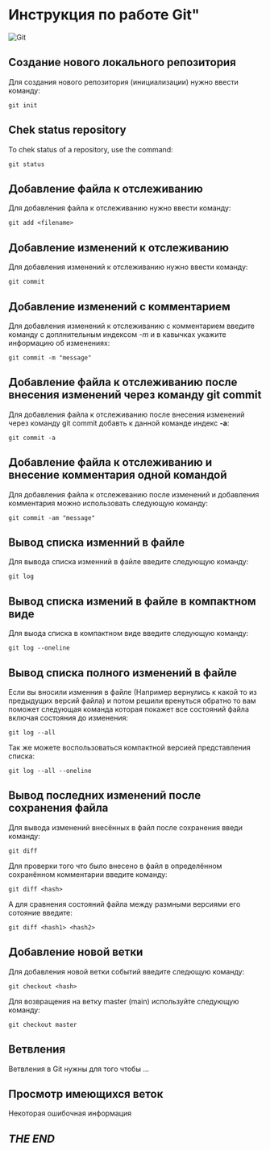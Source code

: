 # **Инструкция по работе Git"**

![Git](img/git.png)



## Создание нового локального репозитория

Для создания нового репозитория (инициализации) нужно ввести команду:
    
    git init

## Chek status repository 

To chek status of a repository, use the command:

    git status

## Добавление файла к отслеживанию

Для добавления файла к отслеживанию нужно ввести команду:

    git add <filename>

## Добавление изменений к отслеживанию

Для добавления изменений к отслеживанию нужно ввести команду:

    git commit

## Добавление изменений с комментарием

Для добавления изменений к отслеживанию с комментарием введите команду с доплнительным индексом _-m_ и в кавычках укажите информацию об изменениях:

    git commit -m "message"

## Добавление файла к отслеживанию после внесения изменений через команду git commit

Для добавления файла к отслеживанию после внесения изменений через команду git commit добавть к данной команде индекс __-a__:

    git commit -a

## Добавление файла к отслеживанию и внесение комментария одной командой

Для добавления файла к отслежеванию после изменений и добавления комментария можно использовать следующую команду:

    git commit -am "message"

## Вывод списка изменний в файле

Для вывода списка изменний в файле введите следующую команду:

    git log

## Вывод списка измений в файле в компактном виде

Для выода списка в компактном виде введите следующую команду:

    git log --oneline

## Вывод списка полного изменений в файле
 
 Если вы вносили изменния в файле (Например вернулись к какой то из предыдущих версий файла) и потом решили вренуться обратно то вам поможет следующая команда которая покажет все состояний файла включая состояния до изменения:

    git log --all

Так же можете воспользоваться компактной версией представления списка:

    git log --all --oneline

## Вывод последних изменений после сохранения файла

Для вывода изменений внесённых в файл после сохранения введи команду:

    git diff

Для проверки того что было внесено в файл в определённом сохранённом комментарии введите команду:

    git diff <hash>

А для сравнения состояний файла между размными версиями его сотояние введите:

    git diff <hash1> <hash2>

## Добавление новой ветки

Для добавления новой ветки событий введите следющую команду:

    git checkout <hash>

Для возвращения на ветку master (main) используйте следующую команду:

    git checkout master

## Ветвления

Ветвления в Git нужны для того чтобы ...

## Просмотр имеющихся веток

Некоторая ошибочная информация

## **_THE END_**    
